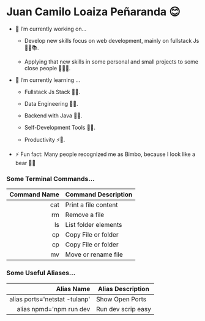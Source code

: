 <!-- > http://localhost:8080/jucalp21/index.html -->

# Juan Camilo Loaiza Peñaranda 😊

- 🔭 I’m currently working on...

    * Develop new skills focus on web development, mainly on fullstack Js 👨‍💻📚.

    * Applying that new skills in some personal and small projects to some close people 🧠🐱‍🏍.

- 🌱 I’m currently learning ...

    * Fullstack Js Stack 👨‍💻.

    * Data Engineering 👨‍💻.
    
    * Backend with Java 👨‍💻.

    * Self-Development Tools 🐱‍🏍.

    * Productivity ⚡🚀.

- ⚡ Fun fact: Many people recognized me as Bimbo, because I look like a bear 🐻🤣

### Some Terminal Commands...

| Command Name |     Command Description      |
|-------------:|------------------------------|
|      cat     |     Print a file content     |
|      rm      |        Remove a file         |
|      ls      |     List folder elements     |
|      cp      |     Copy File or folder      |
|      cp      |     Copy File or folder      |
|      mv      |     Move or rename file      |

### Some Useful Aliases...

|          Alias Name          |       Alias Description       |
|-----------------------------:|-------------------------------|
| alias ports='netstat -tulanp'|      Show Open Ports          |
|   alias npmd='npm run dev    |      Run dev scrip easy       |
